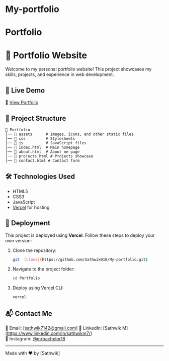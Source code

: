 # My-portfolio

# Portfolio

# 🚀 Portfolio Website

Welcome to my personal portfolio website! This project showcases my skills, projects, and experience in web development.

## 🌟 Live Demo
🔗 [View Portfolio](https://myportfolio-chi-lime.vercel.app/)

## 📂 Project Structure
```
📁 Portfolio
│── 📁 assets      # Images, icons, and other static files
│── 📁 css         # Stylesheets
│── 📁 js          # JavaScript files
│── 📄 index.html  # Main homepage
│── 📄 about.html  # About me page
│── 📄 projects.html # Projects showcase
│── 📄 contact.html # Contact form
```

## 🛠️ Technologies Used
- HTML5
- CSS3
- JavaScript
- [Vercel](https://myportfolio-chi-lime.vercel.app/) for hosting

## 🚀 Deployment
This project is deployed using **Vercel**. Follow these steps to deploy your own version:

1. Clone the repository:
   ```bash
   git  [Clone](https://github.com/Sathwik018/My-portfolio.git)
   ```
2. Navigate to the project folder:
   ```bash
   cd Portfolio
   ```
3. Deploy using Vercel CLI:
   ```bash
   vercel
   ```

## 📬 Contact Me

📧 Email: [sathwik7142@gmail.com]
💼 LinkedIn: [Sathwik M] (https://www.linkedin.com/in/sathwikm7/)  
📸 Instagram: [@mrbachelor18](https://www.instagram.com/mrbachelor18/) 
 

---
Made with ❤️ by [Sathwik]
